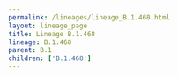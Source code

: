 ```yaml
---
permalink: /lineages/lineage_B.1.468.html
layout: lineage_page
title: Lineage B.1.468
lineage: B.1.468
parent: B.1
children: ['B.1.468']
---
```

